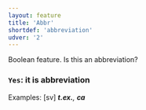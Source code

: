 ```yaml
---
layout: feature
title: 'Abbr'
shortdef: 'abbreviation'
udver: '2'
---
```


Boolean feature. Is this an abbreviation? 

### <a name="Yes">`Yes`</a>: it is abbreviation

Examples: [sv] _<b>t.ex.</b>, <b>ca</b>_
<!-- Interlanguage links updated Po 6. listopadu 2023, 21:41:33 CET -->
